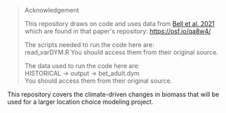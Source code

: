 > Acknowledgement
> 
> This repository draws on code and uses data from [Bell et al. 2021](https://doi.org/10.1038/s41893-021-00745-z)
> which are found in that paper's repository: <https://osf.io/qa8w4/>
> 
> The scripts needed to run the code here are:  
> read_varDYM.R
> You should access them from their original source.
>
> The data used to run the code here are:  
> HISTORICAL -> output -> bet_adult.dym  
> You should access them from their original source.

This repository covers the climate-driven changes in biomass that will be used for a larger location choice
modeling project.  

